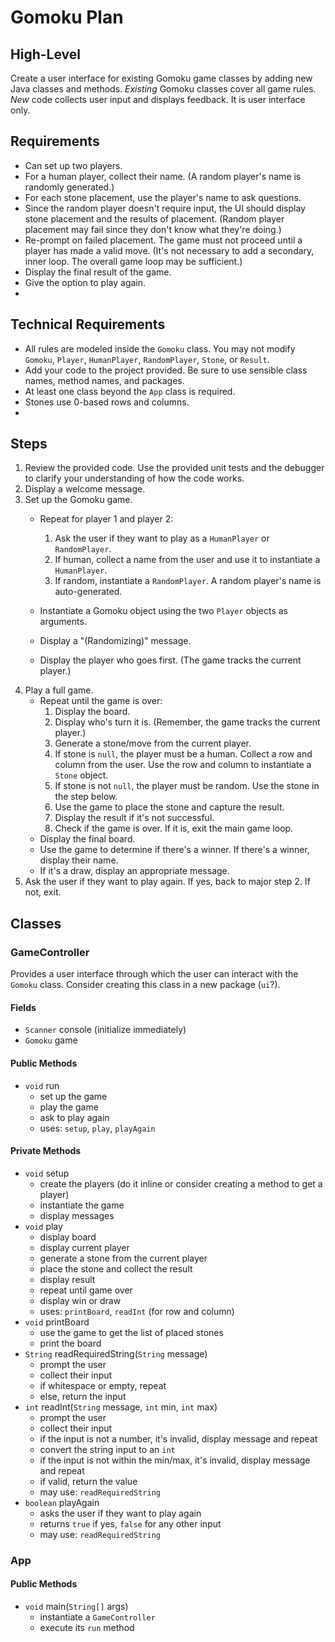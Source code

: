 # Gomoku Plan

## High-Level
Create a user interface for existing Gomoku game classes by adding new Java classes and methods. _Existing_ Gomoku classes cover all game rules. _New_ code collects user input and displays feedback. It is user interface only.

## Requirements
- Can set up two players.
- For a human player, collect their name. (A random player's name is randomly generated.)
- For each stone placement, use the player's name to ask questions.
- Since the random player doesn't require input, the UI should display stone placement and the results of placement. (Random player placement may fail since they don't know what they're doing.)
- Re-prompt on failed placement. The game must not proceed until a player has made a valid move. (It's not necessary to add a secondary, inner loop. The overall game loop may be sufficient.)
- Display the final result of the game.
- Give the option to play again.
- 
## Technical Requirements
- All rules are modeled inside the `Gomoku` class. You may not modify `Gomoku`, `Player`, `HumanPlayer`, `RandomPlayer`, `Stone`, or `Result`.
- Add your code to the project provided. Be sure to use sensible class names, method names, and packages.
- At least one class beyond the `App` class is required.
- Stones use 0-based rows and columns.
- 
## Steps
1. Review the provided code. Use the provided unit tests and the debugger to clarify your understanding of how the code works.
2. Display a welcome message.
3. Set up the Gomoku game.
    - Repeat for player 1 and player 2:
        1. Ask the user if they want to play as a `HumanPlayer` or `RandomPlayer`.
        2. If human, collect a name from the user and use it to instantiate a `HumanPlayer`.
        3. If random, instantiate a `RandomPlayer`. A random player's name is auto-generated.

    - Instantiate a Gomoku object using the two `Player` objects as arguments.
    - Display a "(Randomizing)" message.
    - Display the player who goes first. (The game tracks the current player.)
4. Play a full game.
    - Repeat until the game is over:
        1. Display the board.
        2. Display who's turn it is. (Remember, the game tracks the current player.)
        3. Generate a stone/move from the current player.
        4. If stone is `null`, the player must be a human. Collect a row and column from the user. Use the row and column to instantiate a `Stone` object.
        5. If stone is not `null`, the player must be random. Use the stone in the step below.
        6. Use the game to place the stone and capture the result.
        7. Display the result if it's not successful.
        8. Check if the game is over. If it is, exit the main game loop.
    - Display the final board.
    - Use the game to determine if there's a winner. If there's a winner, display their name.
    - If it's a draw, display an appropriate message.
5. Ask the user if they want to play again. If yes, back to major step 2. If not, exit.

## Classes

### GameController
Provides a user interface through which the user can interact with the `Gomoku` class. Consider creating this class in a new package (`ui`?).

#### Fields
- `Scanner` console (initialize immediately)
- `Gomoku` game

#### Public Methods
- `void` run
    - set up the game
    - play the game
    - ask to play again
    - uses: `setup`, `play`, `playAgain`

#### Private Methods
- `void` setup
    - create the players (do it inline or consider creating a method to get a player)
    - instantiate the game
    - display messages
- `void` play
    - display board
    - display current player
    - generate a stone from the current player
    - place the stone and collect the result
    - display result
    - repeat until game over
    - display win or draw
    - uses: `printBoard`, `readInt` (for row and column)
- `void` printBoard
    - use the game to get the list of placed stones
    - print the board
- `String` readRequiredString(`String` message)
    - prompt the user
    - collect their input
    - if whitespace or empty, repeat
    - else, return the input
- `int` readInt(`String` message, `int` min, `int` max)
    - prompt the user
    - collect their input
    - if the input is not a number, it's invalid, display message and repeat
    - convert the string input to an `int`
    - if the input is not within the min/max, it's invalid, display message and repeat
    - if valid, return the value
    - may use: `readRequiredString`
- `boolean` playAgain
    - asks the user if they want to play again
    - returns `true` if yes, `false` for any other input
    - may use: `readRequiredString`

### App

#### Public Methods
- `void` main(`String[]` args)
    - instantiate a `GameController`
    - execute its `run` method
